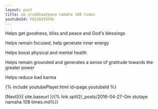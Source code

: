 ```yaml
---
layout: post
title: om vruddhaatmane namaha 108 times
youtubeId: F8iSbVISF0c
---
```

 
 
Helps get goodness, bliss and peace and God's blessings
 
Helps remain focused, help generate inner energy 
 
Helps boost physical and mental health 
 
Helps remain grounded and generates a sense of gratitude towards the greater power 
 
Helps reduce bad karma
 
 
 
 


{% include youtubePlayer.html id=page.youtubeId %}
 
[Next]({{ site.baseurl }}{% link  split2/_posts/2016-04-27-Om stutaye namaha  108 times.md%})
 
